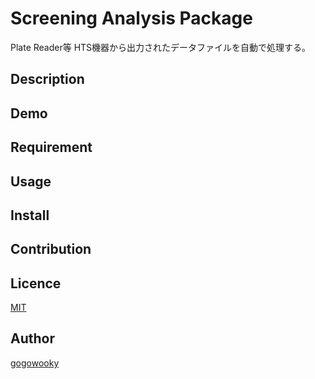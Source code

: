 Screening Analysis Package
====

Plate Reader等 HTS機器から出力されたデータファイルを自動で処理する。

## Description

## Demo

## Requirement

## Usage

## Install

## Contribution

## Licence

[MIT](https://github.com/tcnksm/tool/blob/master/LICENCE)

## Author

[gogowooky](https://github.com/gogowooky)
